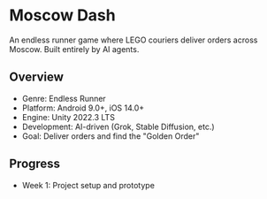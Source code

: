 # Moscow Dash
An endless runner game where LEGO couriers deliver orders across Moscow. Built entirely by AI agents.

## Overview
- Genre: Endless Runner
- Platform: Android 9.0+, iOS 14.0+
- Engine: Unity 2022.3 LTS
- Development: AI-driven (Grok, Stable Diffusion, etc.)
- Goal: Deliver orders and find the "Golden Order"

## Progress
- Week 1: Project setup and prototype
